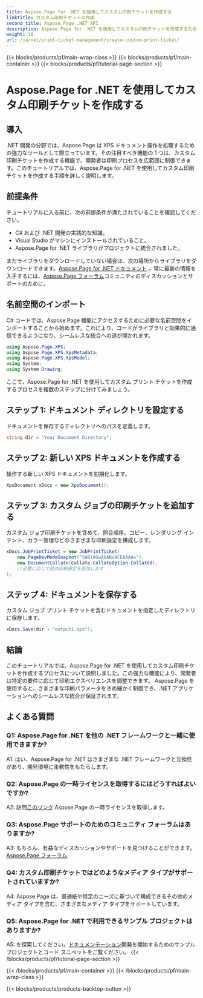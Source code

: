 ```yaml
---
title: Aspose.Page for .NET を使用してカスタム印刷チケットを作成する
linktitle: カスタム印刷チケットの作成
second_title: Aspose.Page .NET API
description: Aspose.Page for .NET を使用してカスタム印刷チケットを作成するためのステップバイステップ ガイドをご覧ください。きめ細かい制御で印刷エクスペリエンスをカスタマイズします。
weight: 10
url: /ja/net/print-ticket-management/create-custom-print-ticket/
---
```


{{< blocks/products/pf/main-wrap-class >}}
{{< blocks/products/pf/main-container >}}
{{< blocks/products/pf/tutorial-page-section >}}

# Aspose.Page for .NET を使用してカスタム印刷チケットを作成する

## 導入

.NET 開発の分野では、Aspose.Page は XPS ドキュメント操作を処理するための強力なツールとして際立っています。その注目すべき機能の 1 つは、カスタム印刷チケットを作成する機能で、開発者は印刷プロセスを広範囲に制御できます。このチュートリアルでは、Aspose.Page for .NET を使用してカスタム印刷チケットを作成する手順を詳しく説明します。

## 前提条件

チュートリアルに入る前に、次の前提条件が満たされていることを確認してください。

- C# および .NET 開発の実践的な知識。
- Visual Studio がマシンにインストールされていること。
- Aspose.Page for .NET ライブラリがプロジェクトに統合されました。

まだライブラリをダウンロードしていない場合は、次の場所からライブラリをダウンロードできます。[Aspose.Page for .NET ドキュメント](https://reference.aspose.com/page/net/) 。常に最新の情報を入手するには、[Aspose.Page フォーラム](https://forum.aspose.com/c/page/39)コミュニティのディスカッションとサポートのために。

## 名前空間のインポート

C# コードでは、Aspose.Page 機能にアクセスするために必要な名前空間をインポートすることから始めます。これにより、コードがライブラリと効果的に通信できるようになり、シームレスな統合への道が開かれます。

```csharp
using Aspose.Page.XPS;
using Aspose.Page.XPS.XpsMetadata;
using Aspose.Page.XPS.XpsModel;
using System;
using System.Drawing;
```

ここで、Aspose.Page for .NET を使用してカスタム プリント チケットを作成するプロセスを複数のステップに分けてみましょう。

## ステップ 1: ドキュメント ディレクトリを設定する

ドキュメントを保存するディレクトリへのパスを定義します。

```csharp
string dir = "Your Document Directory";
```

## ステップ 2: 新しい XPS ドキュメントを作成する

操作する新しい XPS ドキュメントを初期化します。

```csharp
XpsDocument xDocs = new XpsDocument();
```

## ステップ 3: カスタム ジョブの印刷チケットを追加する

カスタム ジョブ印刷チケットを含めて、照合順序、コピー、レンダリング インテント、カラー管理などのさまざまな印刷設定を構成します。

```csharp
xDocs.JobPrintTicket = new JobPrintTicket(
    new PageDevModeSnaphot("SABlAGwAbABvACEAAAA="),
    new DocumentCollate(Collate.CollateOption.Collated),
    //必要に応じて他の印刷設定を追加します
);
```

## ステップ 4: ドキュメントを保存する

カスタム ジョブ プリント チケットを含むドキュメントを指定したディレクトリに保存します。

```csharp
xDocs.Save(dir + "output1.xps");
```

## 結論

このチュートリアルでは、Aspose.Page for .NET を使用してカスタム印刷チケットを作成するプロセスについて説明しました。この強力な機能により、開発者は特定の要件に応じて印刷エクスペリエンスを調整できます。 Aspose.Page を使用すると、さまざまな印刷パラメータをきめ細かく制御でき、.NET アプリケーションへのシームレスな統合が保証されます。

## よくある質問

### Q1: Aspose.Page for .NET を他の .NET フレームワークと一緒に使用できますか?

A1: はい、Aspose.Page for .NET はさまざまな .NET フレームワークと互換性があり、開発環境に柔軟性をもたらします。

### Q2: Aspose.Page の一時ライセンスを取得するにはどうすればよいですか?

 A2: 訪問[このリンク](https://purchase.aspose.com/temporary-license/) Aspose.Page の一時ライセンスを取得します。

### Q3: Aspose.Page サポートのためのコミュニティ フォーラムはありますか?

 A3: もちろん、有益なディスカッションやサポートを見つけることができます。[Aspose.Page フォーラム](https://forum.aspose.com/c/page/39).

### Q4: カスタム印刷チケットではどのようなメディア タイプがサポートされていますか?

A4: Aspose.Page は、普通紙や特定のニーズに基づいて構成できるその他のメディア タイプを含む、さまざまなメディア タイプをサポートしています。

### Q5: Aspose.Page for .NET で利用できるサンプル プロジェクトはありますか?

 A5: を探索してください。[ドキュメンテーション](https://reference.aspose.com/page/net/)開発を開始するためのサンプル プロジェクトとコード スニペットをご覧ください。
{{< /blocks/products/pf/tutorial-page-section >}}

{{< /blocks/products/pf/main-container >}}
{{< /blocks/products/pf/main-wrap-class >}}

{{< blocks/products/products-backtop-button >}}

